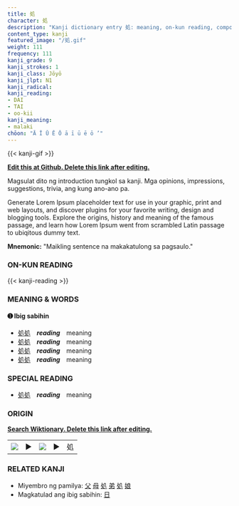```yaml
---
title: 処
character: 処
description: "Kanji dictionary entry 処: meaning, on-kun reading, compounds, origin, related kanji"
content_type: kanji
featured_image: "/処.gif"
weight: 111
frequency: 111
kanji_grade: 9
kanji_strokes: 1
kanji_class: Jōyō
kanji_jlpt: N1
kanji_radical: 
kanji_reading: 
- DAI
- TAI
- oo-kii
kanji_meaning:
- malaki
chōon: "Ā Ī Ū Ē Ō ā ī ū ē ō ’"
---
```

[//]: # (Don't edit the line below. Kanji animated GIF code is automatically generated.)
{{< kanji-gif >}}

[//]: # (Edit below this line.)

**[Edit this at Github. Delete this link after editing.](https://github.com/tim0g/tim/tree/main/content/kanji/処/index.md)**

Magsulat dito ng introduction tungkol sa kanji. Mga opinions, impressions, suggestions, trivia, ang kung ano-ano pa.

Generate Lorem Ipsum placeholder text for use in your graphic, print and web layouts, and discover plugins for your favorite writing, design and blogging tools. Explore the origins, history and meaning of the famous passage, and learn how Lorem Ipsum went from scrambled Latin passage to ubiqitous dummy text.
 
**Mnemonic:** "Maikling sentence na makakatulong sa pagsaulo."

### ON-KUN READING

[//]: # (Don't edit the line below. ON-KUN READING code is automatically generated.)
{{< kanji-reading >}}

### MEANING & WORDS

#### ➊ **Ibig sabihin**
  - [処](../処)[処](../処)　***reading***　meaning
  - [処](../処)[処](../処)　***reading***　meaning
  - [処](../処)[処](../処)　***reading***　meaning
  - [処](../処)[処](../処)　***reading***　meaning

### SPECIAL READING
  - [処](../処)[処](../処)　***reading***　meaning

### ORIGIN

**[Search Wiktionary. Delete this link after editing.](https://wiktionary.org/wiki/処)**
<table class="kanji-table"><tr><td>
<img src="60px-処-bronze.svg.png">
</td><td>▶</td><td>
<img src="60px-処-oracle.svg.png">
</td><td>▶</td>
<td class="kanji-origin">処</td>
</tr></table>

### RELATED KANJI
- Miyembro ng pamilya: [父](../父) [母](../母) [処](../処) [弟](../弟) [処](../処) [娘](../娘)
- Magkatulad ang ibig sabihin: [日](../日)
